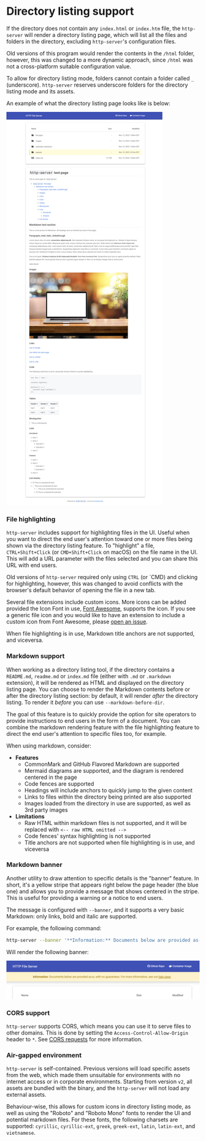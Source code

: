 # Directory listing support

If the directory does not contain any `index.html` or `index.htm` file, the `http-server` will render a directory listing page, which will list all the files and folders in the directory, excluding `http-server`'s configuration files.

Old versions of this program would render the contents in the `/html` folder, however, this was changed to a more dynamic approach, since `/html` was not a cross-platform suitable configuration value.

To allow for directory listing mode, folders cannot contain a folder called `_` (underscore). `http-server` reserves underscore folders for the directory listing mode and its assets.

An example of what the directory listing page looks like is below:

![Directory listing](../img/sample-site.png)

### File highlighting

`http-server` includes support for highlighting files in the UI. Useful when you want to direct the end user's attention toward one or more files being shown via the directory listing feature. To "highlight" a file, `CTRL+Shift+Click` (or `CMD+Shift+Click` on macOS) on the file name in the UI. This will add a URL parameter with the files selected and you can share this URL with end users.

Old versions of `http-server` required only using `CTRL` (or `CMD) and clicking for highlighting, however, this was changed to avoid conflicts with the browser's default behavior of opening the file in a new tab.

Several file extensions include custom icons. More icons can be added provided the Icon Font in use, [Font Awesome](https://fontawesome.com/), supports the icon. If you see a generic file icon and you would like to have an extension to include a custom icon from Font Awesome, please [open an issue](https://github.com/patrickdappollonio/http-server/issues/new).

When file highlighting is in use, Markdown title anchors are not supported, and viceversa.

### Markdown support

When working as a directory listing tool, if the directory contains a `README.md`, `readme.md` or `index.md` file (either with `.md` or `.markdown` extension), it will be rendered as HTML and displayed on the directory listing page. You can choose to render the Markdown contents before or after the directory listing section: by default, it will render _after_ the directory listing. To render it _before_ you can use `--markdown-before-dir`.

The goal of this feature is to quickly provide the option for site operators to provide instructions to end users in the form of a document. You can combine the markdown rendering feature with the file highlighting feature to direct the end user's attention to specific files too, for example.

When using markdown, consider:

* **Features**
  * CommonMark and GitHub Flavored Markdown are supported
  * Mermaid diagrams are supported, and the diagram is rendered centered in the page
  * Code fences are supported
  * Headings will include anchors to quickly jump to the given content
  * Links to files within the directory being printed are also supported
  * Images loaded from the directory in use are supported, as well as 3rd party images
* **Limitations**
  * Raw HTML within markdown files is not supported, and it will be replaced with `<-- raw HTML omitted -->`
  * Code fences' syntax highlighting is not supported
  * Title anchors are not supported when file highlighting is in use, and viceversa

### Markdown banner

Another utility to draw attention to specific details is the "banner" feature. In short, it's a yellow stripe that appears right below the page header (the blue one) and allows you to provide a message that shows centered in the stripe. This is useful for providing a warning or a notice to end users.

The message is configured with `--banner`, and it supports a very basic Markdown: only links, bold and italic are supported.

For example, the following command:

```bash
http-server --banner '**Information:** Documents below are provided as-is, with no guarantees. For more information, see our [help page](https://www.example.org).'
```

Will render the following banner:

![Markdown banner](../img/banner.png)

### CORS support

`http-server` supports CORS, which means you can use it to serve files to other domains. This is done by setting the `Access-Control-Allow-Origin` header to `*`. See [CORS requests](./cors-requests.md) for more information.

### Air-gapped environment

`http-server` is self-contained. Previous versions will load specific assets from the web, which made them unsuitable for environments with no internet access or in corporate environments. Starting from version `v2`, all assets are bundled with the binary, and the `http-server` will not load any external assets.

Behaviour-wise, this allows for custom icons in directory listing mode, as well as using the "Roboto" and "Roboto Mono" fonts to render the UI and potential markdown files. For these fonts, the following charsets are supported: `cyrillic`, `cyrillic-ext`, `greek`, `greek-ext`, `latin`, `latin-ext`, and `vietnamese`.

